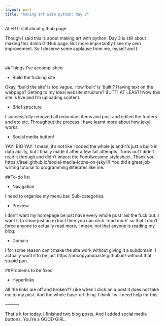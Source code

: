 ```yaml
---
layout: post
title: "making art with python: day 3"
---
```


<div class="message">
  ALERT: still about github page
</div>



<p>Though I said this is about making art with python. Day 3 is still about making this damn GitHub page. But more importantly I see my own improvement. So I deserve some applause from me, myself and I.</p>
<p>&nbsp;</p>
##Things I&rsquo;ve accomplished
<ul>
    <li>Build the fucking site</li>
</ul>
<p>Okay, &lsquo;build the site&rsquo; is too vague. How &lsquo;built&rsquo; is &lsquo;built&rsquo;? Having text on the webpage? Getting to my ideal website structure? BUTT! AT LEAST! Now this site is live and I&rsquo;m uploading content.</p>
<ul>
    <li>Brief structure</li>
</ul>
<p>I successfully removed all redundant items and post and edited the footers and etc etc. Throughout the process I have learnt more about how jekyll works.</p>
<ul>
    <li>Social media button!</li>
</ul>
<p>YAY! BIG YAY. I mean, it&rsquo;s not like I coded the whole js and it&rsquo;s just a built-in data ability, but I finally made it after a few fail attempts. Turns out I didn&rsquo;t read it through and didn&rsquo;t import the FontAwesome stylesheet. Thank you https://jreel.github.io/social-media-icons-on-jekyll/! You did a great job writing tutorial to programming illiterates like me.</p>
##To-do list
<ul>
    <li>Navigation</li>
</ul>
<p>I need to organise my menu bar. Sub-categories.</p>
<ul>
    <li>Preview</li>
</ul>
<p>I don&rsquo;t want my homepage be just have every whole post laid the fuck out. I want it to show just an extract then you can click &lsquo;read more&rsquo; so that I don&rsquo;t force anyone to actually read more, I mean, not that anyone is reading my blog. &nbsp;</p>
<ul>
    <li>Domain</li>
</ul>
<p>I for some reason can&rsquo;t make the site work without giving it a subdomain. I actually want it to be just https://nocopyandpaste.github.io/ without that stupid pun.</p>
##Problems to be fixed
<ul>
    <li>Hyperlinks</li>
</ul>
<p>All the links are off and broken?? Like when I click on a post it does not take me to my post. And the whole base-url thing. I think I will need help for this.</p>
<p>-------</p>
<p>That&apos;s it for today. I finished two blog posts. And I added social media buttons. You&apos;re a GOOD GIRL.</p>
<p><br></p>
<p><br></p>


